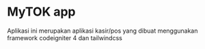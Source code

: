 # MyTOK app

Aplikasi ini merupakan aplikasi kasir/pos yang dibuat menggunakan framework codeigniter 4 dan tailwindcss
